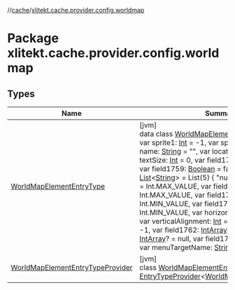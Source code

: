 //[cache](../../index.md)/[xlitekt.cache.provider.config.worldmap](index.md)

# Package xlitekt.cache.provider.config.worldmap

## Types

| Name | Summary |
|---|---|
| [WorldMapElementEntryType](-world-map-element-entry-type/index.md) | [jvm]<br>data class [WorldMapElementEntryType](-world-map-element-entry-type/index.md)(val id: [Int](https://kotlinlang.org/api/latest/jvm/stdlib/kotlin/-int/index.html), var sprite1: [Int](https://kotlinlang.org/api/latest/jvm/stdlib/kotlin/-int/index.html) = -1, var sprite2: [Int](https://kotlinlang.org/api/latest/jvm/stdlib/kotlin/-int/index.html) = -1, var name: [String](https://kotlinlang.org/api/latest/jvm/stdlib/kotlin/-string/index.html) = &quot;&quot;, var location: [Int](https://kotlinlang.org/api/latest/jvm/stdlib/kotlin/-int/index.html) = 0, var textSize: [Int](https://kotlinlang.org/api/latest/jvm/stdlib/kotlin/-int/index.html) = 0, var field1758: [Boolean](https://kotlinlang.org/api/latest/jvm/stdlib/kotlin/-boolean/index.html) = true, var field1759: [Boolean](https://kotlinlang.org/api/latest/jvm/stdlib/kotlin/-boolean/index.html) = false, var menuActions: [List](https://kotlinlang.org/api/latest/jvm/stdlib/kotlin.collections/-list/index.html)&lt;[String](https://kotlinlang.org/api/latest/jvm/stdlib/kotlin/-string/index.html)&gt; = List(5) { &quot;null&quot; }, var field1770: [Int](https://kotlinlang.org/api/latest/jvm/stdlib/kotlin/-int/index.html) = Int.MAX_VALUE, var field1764: [Int](https://kotlinlang.org/api/latest/jvm/stdlib/kotlin/-int/index.html) = Int.MAX_VALUE, var field1763: [Int](https://kotlinlang.org/api/latest/jvm/stdlib/kotlin/-int/index.html) = Int.MIN_VALUE, var field1766: [Int](https://kotlinlang.org/api/latest/jvm/stdlib/kotlin/-int/index.html) = Int.MIN_VALUE, var horizontalAlignment: [Int](https://kotlinlang.org/api/latest/jvm/stdlib/kotlin/-int/index.html) = 0, var verticalAlignment: [Int](https://kotlinlang.org/api/latest/jvm/stdlib/kotlin/-int/index.html) = 0, var category: [Int](https://kotlinlang.org/api/latest/jvm/stdlib/kotlin/-int/index.html) = -1, var field1762: [IntArray](https://kotlinlang.org/api/latest/jvm/stdlib/kotlin/-int-array/index.html)? = null, var field1749: [IntArray](https://kotlinlang.org/api/latest/jvm/stdlib/kotlin/-int-array/index.html)? = null, var field1769: [ByteArray](https://kotlinlang.org/api/latest/jvm/stdlib/kotlin/-byte-array/index.html)? = null, var menuTargetName: [String](https://kotlinlang.org/api/latest/jvm/stdlib/kotlin/-string/index.html) = &quot;&quot;) : [EntryType](../xlitekt.cache.provider/-entry-type/index.md) |
| [WorldMapElementEntryTypeProvider](-world-map-element-entry-type-provider/index.md) | [jvm]<br>class [WorldMapElementEntryTypeProvider](-world-map-element-entry-type-provider/index.md) : [EntryTypeProvider](../xlitekt.cache.provider/-entry-type-provider/index.md)&lt;[WorldMapElementEntryType](-world-map-element-entry-type/index.md)&gt; |
